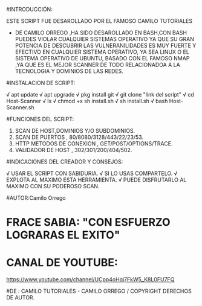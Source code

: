 #INTRODUCCIÓN:

ESTE SCRIPT FUE DESAROLLADO POR EL FAMOSO CAMILO TUTORIALES 
- DE CAMILO ORREGO ,HA SIDO DESAROLLADO EN BASH,CON BASH 
PUEDES VIOLAR CUALQUIER SISTEMAS OPERATIVO YA QUE SU GRAN 
POTENCIA DE DESCUBRIR LAS VULNERANILIDADES ES MUY FUERTE Y 
EFECTIVO EN CUALQUIER SISTEMA OPERATIVO, YA SEA LINUX O EL 
SISTEMA OPERATIVO DE UBUNTU, BASADO CON EL FAMOSO NMAP ,YA 
QUE ES EL MEJOR SCANNER DE 
TODO RELACIONADOA A LA TECNOLOGIA Y DOMINIOS DE LAS REDES.

#INSTALACION DE SCRIPT:

√ apt update
√ apt upgrade
√ pkg install git
√ git clone "link del script"
√ cd Host-Scanner
√ ls
√ chmod +x sh install.sh
√ sh install.sh
√ bash Host-Scanner.sh

#FUNCIONES DEL SCRIPT:
1) SCAN DE HOST,DOMINIOS Y/O SUBDOMINIOS.
2) SCAN DE PUERTOS , 80/8080/3128/443/22/23/53.
3) HTTP METODOS DE CONEXION , GET/POST/OPTIONS/TRACE.
4) VALIDADOR DE HOST , 302/301/200/404/502.

#INDICACIONES DEL CREADOR Y CONSEJOS:

√ USAR EL SCRIPT CON SABIDURIA.
√ SI LO USAS COMPARTELO.
√ EXPLOTA AL MAXIMO ESTA HERRAMIENTA.
√ PUEDE DISFRUTARLO AL MAXIMO CON SU PODEROSO SCAN.

#AUTOR:Camilo Orrego

# FRACE SABIA: "CON ESFUERZO LOGRARAS EL EXITO"

# CANAL DE YOUTUBE: 
https://www.youtube.com/channel/UCpp4oHqj7FkW5_K8L0FU7FQ

#DE : CAMILO TUTORIALES - CAMILO ORREGO  / COPYRIGHT 
DERECHOS DE AUTOR. 

